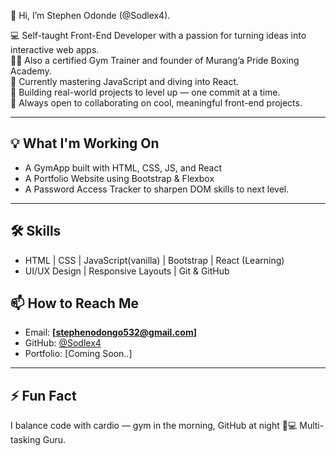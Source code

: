  👋 Hi, I’m Stephen Odonde (@Sodlex4).

💻 Self-taught Front-End Developer with a passion for turning ideas into interactive web apps.  
🏋️‍♂️ Also a certified Gym Trainer and founder of Murang’a Pride Boxing Academy.  
🌱 Currently mastering JavaScript and diving into React.  
🚀 Building real-world projects to level up — one commit at a time.  
🤝 Always open to collaborating on cool, meaningful front-end projects.  

---

## 💡 What I'm Working On
- A GymApp built with HTML, CSS, JS, and React
- A Portfolio Website using Bootstrap & Flexbox
- A Password Access Tracker to sharpen DOM skills to next level.

---

## 🛠️ Skills
- HTML | CSS | JavaScript(vanilla) | Bootstrap | React (Learning)
- UI/UX Design | Responsive Layouts | Git & GitHub



## 📫 How to Reach Me
- Email: **[stephenodongo532@gmail.com]**
- GitHub: [@Sodlex4](https://github.com/Sodlex4)
- Portfolio: [Coming Soon..]

---

## ⚡ Fun Fact  
I balance code with cardio — gym in the morning, GitHub at night 💪💻 Multi-tasking Guru.  
